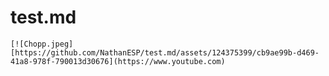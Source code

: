 # test.md
    [![Chopp.jpeg][https://github.com/NathanESP/test.md/assets/124375399/cb9ae99b-d469-41a8-978f-790013d30676](https://www.youtube.com)

